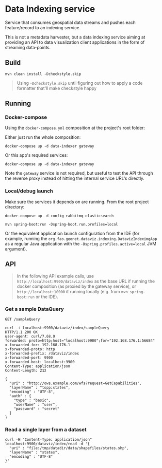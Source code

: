 # Data Indexing service

Service that consumes geospatial data streams and pushes each feature/record to an indexing service.

This is not a metadata harvester, but a data indexing service aiming at providing
an API to data visualization client applications in the form of streaming
data-points.


## Build

```
mvn clean install -Dcheckstyle.skip
```

> Using `-Dcheckstyle.skip` until figuring out how to apply a code formatter that'll make checkstyle happy

## Running

### Docker-compose

Using the `docker-compose.yml` composition at the project's root folder:

Either just run the whole composition:

```
docker-compose up -d data-indexer gateway
```

Or this app's required services:

```
docker-compose up -d data-indexer gateway
```

Note the `gateway` service is not required, but useful to test the API through the reverse proxy instead of hitting the internal service URL's directly.

### Local/debug launch

Make sure the services it depends on are running. From the root project directory:

```
docker-compose up -d config rabbitmq elasticsearch
```

```
mvn spring-boot:run -Dspring-boot.run.profiles=local
```

Or the equivalent application launch configuration from the IDE (for example, running the `org.fao.geonet.dataviz.indexing.DatavizIndexingApp`
as a regular Java application with the `-Dspring.profiles.active=local` JVM argument).


## API

> In the following API example calls, use `http://localhost:9900/dataviz/index` as the base URL if running the
docker composition (as proxied by the gateway service), or `http://localhost:10000` if running locally 
(e.g. from `mvn spring-boot:run` or the IDE).

### Get a sample DataQuery

```
GET /sampleQuery
```

```
curl -i localhost:9900/dataviz/index/sampleQuery
HTTP/1.1 200 OK
user-agent: curl/7.68.0
forwarded: proto=http;host="localhost:9900";for="192.168.176.1:56684"
x-forwarded-for: 192.168.176.1
x-forwarded-proto: http
x-forwarded-prefix: /dataviz/index
x-forwarded-port: 9900
x-forwarded-host: localhost:9900
Content-Type: application/json
Content-Length: 212

{
  "uri" : "http://ows.example.com/wfs?request=GetCapabilities",
  "layerName" : "topp:states",
  "encoding" : "UTF-8",
  "auth" : {
    "type" : "basic",
    "userName" : "user",
    "password" : "secret"
  }
}
```

### Read a single layer from a dataset

```
curl -H "Content-Type: application/json" localhost:9900/dataviz/index/read -d '{
  "uri" : "file:/tmp/datadir/data/shapefiles/states.shp",
  "layerName" : "states",
  "encoding" : "UTF-8"
}'
```